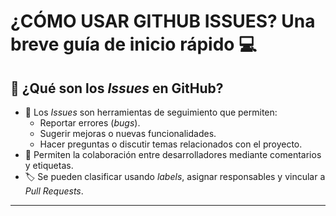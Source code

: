 # ¿CÓMO USAR GITHUB ISSUES? Una breve guía de inicio rápido 💻
## 📌 ¿Qué son los *Issues* en GitHub?

- 📝 Los *Issues* son herramientas de seguimiento que permiten:
  - Reportar errores (*bugs*).
  - Sugerir mejoras o nuevas funcionalidades.
  - Hacer preguntas o discutir temas relacionados con el proyecto.
- 👥 Permiten la colaboración entre desarrolladores mediante comentarios y etiquetas.
- 🏷️ Se pueden clasificar usando *labels*, asignar responsables y vincular a *Pull Requests*.

---
